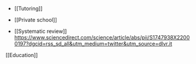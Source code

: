   - [[Tutoring]]
  - [[Private school]]

  - [[Systematic review]]
    https://www.sciencedirect.com/science/article/abs/pii/S1747938X22000197?dgcid=rss_sd_all&utm_medium=twitter&utm_source=dlvr.it

[[Education]]